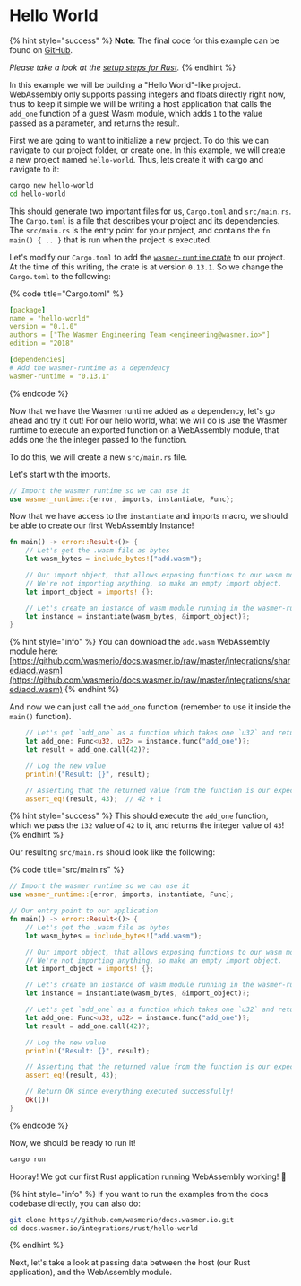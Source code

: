 # Hello World

{% hint style="success" %}
**Note**: The final code for this example can be found on [GitHub](https://github.com/wasmerio/docs.wasmer.io/tree/master/integrations/rust/examples/hello-world).

_Please take a look at the_ [_setup steps for Rust_](https://github.com/wasmerio/docs.wasmer.io/tree/f2ebe6a08e0ac5f6bd58ababffa793df6ab4424d/integrations/rust/examples/setup.md)_._
{% endhint %}

In this example we will be building a "Hello World"-like project. WebAssembly only supports passing integers and floats directly right now, thus to keep it simple we will be writing a host application that calls the `add_one` function of a guest Wasm module, which adds `1` to the value passed as a parameter, and returns the result.

First we are going to want to initialize a new project. To do this we can navigate to our project folder, or create one. In this example, we will create a new project named `hello-world`. Thus, lets create it with cargo and navigate to it:

```bash
cargo new hello-world
cd hello-world
```

This should generate two important files for us, `Cargo.toml` and `src/main.rs`. The `Cargo.toml` is a file that describes your project and its dependencies. The `src/main.rs` is the entry point for your project, and contains the `fn main() { .. }` that is run when the project is executed.

Let's modify our `Cargo.toml` to add the [`wasmer-runtime` crate](https://crates.io/crates/wasmer-runtime/0.13.1) to our project. At the time of this writing, the crate is at version `0.13.1`. So we change the `Cargo.toml` to the following:

{% code title="Cargo.toml" %}
```yaml
[package]
name = "hello-world"
version = "0.1.0"
authors = ["The Wasmer Engineering Team <engineering@wasmer.io>"]
edition = "2018"

[dependencies]
# Add the wasmer-runtime as a dependency
wasmer-runtime = "0.13.1"
```
{% endcode %}

Now that we have the Wasmer runtime added as a dependency, let's go ahead and try it out! For our hello world, what we will do is use the Wasmer runtime to execute an exported function on a WebAssembly module, that adds one the the integer passed to the function.

To do this, we will create a new `src/main.rs` file.

Let's start with the imports.

```rust
// Import the wasmer runtime so we can use it
use wasmer_runtime::{error, imports, instantiate, Func};
```

Now that we have access to the `instantiate` and imports macro, we should be able to create our first WebAssembly Instance!

```rust
fn main() -> error::Result<()> {
    // Let's get the .wasm file as bytes
    let wasm_bytes = include_bytes!("add.wasm");

    // Our import object, that allows exposing functions to our wasm module.
    // We're not importing anything, so make an empty import object.
    let import_object = imports! {};

    // Let's create an instance of wasm module running in the wasmer-runtime
    let instance = instantiate(wasm_bytes, &import_object)?;
}
```

{% hint style="info" %}
You can download the `add.wasm` WebAssembly module here:  
[https://github.com/wasmerio/docs.wasmer.io/raw/master/integrations/shared/add.wasm](https://github.com/wasmerio/docs.wasmer.io/raw/master/integrations/shared/add.wasm)
{% endhint %}

And now we can just call the `add_one` function \(remember to use it inside the `main()` function\).

```rust
    // Let's get `add_one` as a function which takes one `u32` and returns one `u32`
    let add_one: Func<u32, u32> = instance.func("add_one")?;
    let result = add_one.call(42)?;

    // Log the new value
    println!("Result: {}", result);

    // Asserting that the returned value from the function is our expected value.
    assert_eq!(result, 43);  // 42 + 1
```

{% hint style="success" %}
This should execute the `add_one` function, which we pass the `i32` value of `42` to it, and returns the integer value of `43`!
{% endhint %}

Our resulting `src/main.rs` should look like the following:

{% code title="src/main.rs" %}
```rust
// Import the wasmer runtime so we can use it
use wasmer_runtime::{error, imports, instantiate, Func};

// Our entry point to our application
fn main() -> error::Result<()> {
    // Let's get the .wasm file as bytes
    let wasm_bytes = include_bytes!("add.wasm");

    // Our import object, that allows exposing functions to our wasm module.
    // We're not importing anything, so make an empty import object.
    let import_object = imports! {};

    // Let's create an instance of wasm module running in the wasmer-runtime
    let instance = instantiate(wasm_bytes, &import_object)?;

    // Let's get `add_one` as a function which takes one `u32` and returns one `u32`
    let add_one: Func<u32, u32> = instance.func("add_one")?;
    let result = add_one.call(42)?;

    // Log the new value
    println!("Result: {}", result);

    // Asserting that the returned value from the function is our expected value.
    assert_eq!(result, 43);

    // Return OK since everything executed successfully!
    Ok(())
}
```
{% endcode %}

Now, we should be ready to run it!

```bash
cargo run
```

Hooray! We got our first Rust application running WebAssembly working! 🎉

{% hint style="info" %}
If you want to run the examples from the docs codebase directly, you can also do:

```bash
git clone https://github.com/wasmerio/docs.wasmer.io.git
cd docs.wasmer.io/integrations/rust/hello-world
```
{% endhint %}

Next, let's take a look at passing data between the host \(our Rust application\), and the WebAssembly module.

